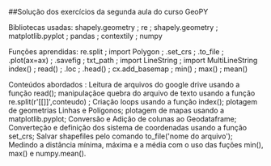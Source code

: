 ##Solução dos exercícios da segunda aula do curso GeoPY

Bibliotecas usadas:
shapely.geometry ; re ; shapely.geometry ; matplotlib.pyplot ; pandas ; contextily ; numpy

Funções aprendidas:
re.split ; import Polygon ; .set_crs ; .to_file ; .plot(ax=ax) ; .savefig ; txt_path ; import LineString ; import MultiLineString
index() ; read() ; .loc ; .head() ; cx.add_basemap ; min() ; max() ; mean()

Conteúdos abordados :
Leitura de arquivos do google drive usando a função read(); manipulaçãoe quebra do arquivo de texto usando a função re.split(r'[\[\]]',conteudo) ;
Criação loops usando a função index(); plotagem de geometrias Linhas e Polígonos; plotagem de mapas usando a matplotlib.pyplot;
Conversão e Adição de colunas ao Geodataframe; Converteção e definição dos sistema de coordenadas usando a função set_crs;
Salvar shapefiles pelo comando to_file('nome do arquivo'); Medindo a distância mínima, máxima e a média com o uso das fuções min(), max() e numpy.mean().

